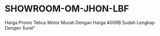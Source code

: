 # SHOWROOM-OM-JHON-LBF
Harga Promo Tebus Motor Murah Dengan Harga 400RB Sudah Lengkap Dengan Surat"
